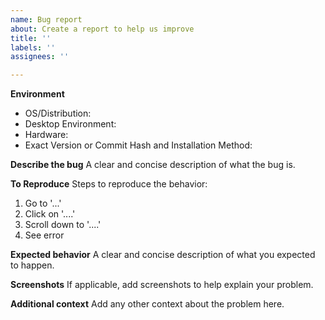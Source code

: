 ```yaml
---
name: Bug report
about: Create a report to help us improve
title: ''
labels: ''
assignees: ''

---
```


<!-- IF YOU DO NOT USE THE TEMPLATE BELOW, YOUR ISSUE WILL BE CLOSED! THIS APPLIES FOR BUG REPORTS AND FEATURE REQUESTS, NO EXCEPTIONS!

The template below shows what you need to include in a good bug report, and you must use it.
I'm happy to help, but you have to ensure I fully understand what you want and have the information I need. -->

**Environment**
 - OS/Distribution: <!-- with version if applicable, e.g. Android 10, Arch Linux, FreeBSD -->
 - Desktop Environment: <!-- if applicable, also whether you use X or Wayland, e.g. Gnome on Wayland, Xmonad on X -->
 - Hardware: <!-- for desktop: your GPU and which driver you use, for Android: your device, e.g. NVIDIA GeForce GTX 1080 with nouveau, Pixel 3 -->
 - Exact Version or Commit Hash and Installation Method: <!-- e.g. v1.2.0 AppImage, 4e301b9 compiled from source -->

**Describe the bug**
A clear and concise description of what the bug is.

**To Reproduce**
Steps to reproduce the behavior:
1. Go to '...'
2. Click on '....'
3. Scroll down to '....'
4. See error

**Expected behavior**
A clear and concise description of what you expected to happen.

**Screenshots**
If applicable, add screenshots to help explain your problem.

**Additional context**
Add any other context about the problem here.
